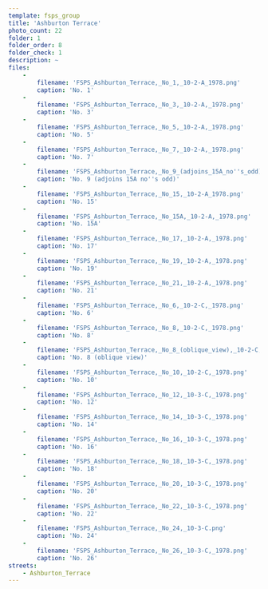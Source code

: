 ```yaml
---
template: fsps_group
title: 'Ashburton Terrace'
photo_count: 22
folder: 1
folder_order: 8
folder_check: 1
description: ~
files:
    -
        filename: 'FSPS_Ashburton_Terrace,_No_1,_10-2-A_1978.png'
        caption: 'No. 1'
    -
        filename: 'FSPS_Ashburton_Terrace,_No_3,_10-2-A,_1978.png'
        caption: 'No. 3'
    -
        filename: 'FSPS_Ashburton_Terrace,_No_5,_10-2-A,_1978.png'
        caption: 'No. 5'
    -
        filename: 'FSPS_Ashburton_Terrace,_No_7,_10-2-A,_1978.png'
        caption: 'No. 7'
    -
        filename: 'FSPS_Ashburton_Terrace,_No_9_(adjoins_15A_no''s_odd),_10-2-A,_1978.png'
        caption: 'No. 9 (adjoins 15A no''s odd)'
    -
        filename: 'FSPS_Ashburton_Terrace,_No_15,_10-2-A_1978.png'
        caption: 'No. 15'
    -
        filename: 'FSPS_Ashburton_Terrace,_No_15A,_10-2-A,_1978.png'
        caption: 'No. 15A'
    -
        filename: 'FSPS_Ashburton_Terrace,_No_17,_10-2-A,_1978.png'
        caption: 'No. 17'
    -
        filename: 'FSPS_Ashburton_Terrace,_No_19,_10-2-A,_1978.png'
        caption: 'No. 19'
    -
        filename: 'FSPS_Ashburton_Terrace,_No_21,_10-2-A,_1978.png'
        caption: 'No. 21'
    -
        filename: 'FSPS_Ashburton_Terrace,_No_6,_10-2-C,_1978.png'
        caption: 'No. 6'
    -
        filename: 'FSPS_Ashburton_Terrace,_No_8,_10-2-C,_1978.png'
        caption: 'No. 8'
    -
        filename: 'FSPS_Ashburton_Terrace,_No_8_(oblique_view),_10-2-C,_1978.png'
        caption: 'No. 8 (oblique view)'
    -
        filename: 'FSPS_Ashburton_Terrace,_No_10,_10-2-C,_1978.png'
        caption: 'No. 10'
    -
        filename: 'FSPS_Ashburton_Terrace,_No_12,_10-3-C,_1978.png'
        caption: 'No. 12'
    -
        filename: 'FSPS_Ashburton_Terrace,_No_14,_10-3-C,_1978.png'
        caption: 'No. 14'
    -
        filename: 'FSPS_Ashburton_Terrace,_No_16,_10-3-C,_1978.png'
        caption: 'No. 16'
    -
        filename: 'FSPS_Ashburton_Terrace,_No_18,_10-3-C,_1978.png'
        caption: 'No. 18'
    -
        filename: 'FSPS_Ashburton_Terrace,_No_20,_10-3-C,_1978.png'
        caption: 'No. 20'
    -
        filename: 'FSPS_Ashburton_Terrace,_No_22,_10-3-C,_1978.png'
        caption: 'No. 22'
    -
        filename: 'FSPS_Ashburton_Terrace,_No_24,_10-3-C.png'
        caption: 'No. 24'
    -
        filename: 'FSPS_Ashburton_Terrace,_No_26,_10-3-C,_1978.png'
        caption: 'No. 26'
streets:
    - Ashburton_Terrace
---
```


